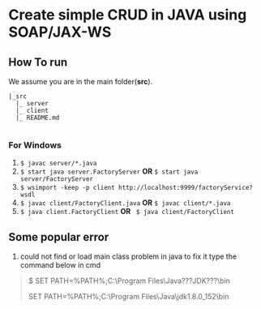 # Create simple CRUD in JAVA using SOAP/JAX-WS

## How To run
We assume you are in the main folder(__src__).

````
|_src
  |_ server
  |_ client
  |_ README.md
	
````
	
### For Windows 
1. `$ javac server/*.java`
2. `$ start java server.FactoryServer` __OR__ `$ start java server/FactoryServer`
3. `$ wsimport -keep -p client http://localhost:9999/factoryService?wsdl`
4. `$ javac client/FactoryClient.java` __OR__ `$ javac client/*.java`
5. `$ java client.FactoryClient` __OR__ ` $ java client/FactoryClient`


## Some popular error

1.  could not find or load main class problem in java to fix it type the command  below in cmd
  >
  > $ SET PATH=%PATH%;C:\Program Files\Java\???JDK???\bin
  >
  > SET PATH=%PATH%;C:\Program Files\Java\jdk1.8.0_152\bin
  >